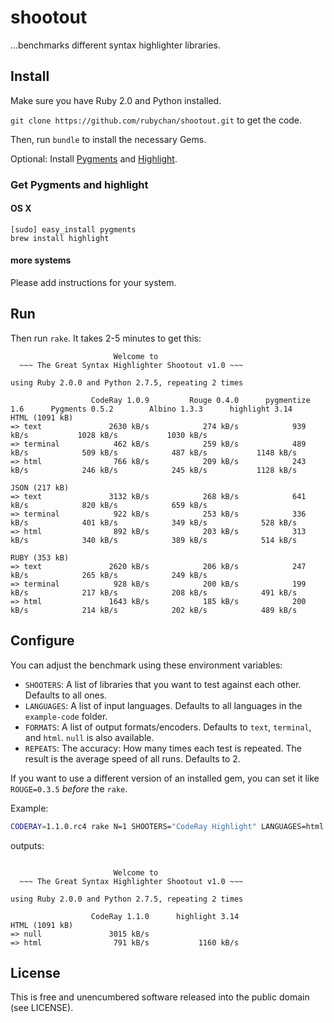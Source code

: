 # shootout

…benchmarks different syntax highlighter libraries.

## Install

Make sure you have Ruby 2.0 and Python installed.

`git clone https://github.com/rubychan/shootout.git` to get the code.

Then, run `bundle` to install the necessary Gems.

Optional: Install [Pygments](http://pygments.org/) and [Highlight](http://www.andre-simon.de/doku/highlight/en/highlight.html).

### Get Pygments and highlight

#### OS X

```
[sudo] easy_install pygments
brew install highlight
```

#### more systems

Please add instructions for your system.

## Run

Then run `rake`. It takes 2-5 minutes to get this:

```
                       Welcome to
  ~~~ The Great Syntax Highlighter Shootout v1.0 ~~~

using Ruby 2.0.0 and Python 2.7.5, repeating 2 times

                  CodeRay 1.0.9         Rouge 0.4.0      pygmentize 1.6      Pygments 0.5.2        Albino 1.3.3      highlight 3.14
HTML (1091 kB)
=> text               2630 kB/s            274 kB/s            939 kB/s           1028 kB/s           1030 kB/s                    
=> terminal            462 kB/s            259 kB/s            489 kB/s            509 kB/s            487 kB/s           1148 kB/s
=> html                766 kB/s            209 kB/s            243 kB/s            246 kB/s            245 kB/s           1128 kB/s

JSON (217 kB)
=> text               3132 kB/s            268 kB/s            641 kB/s            820 kB/s            659 kB/s                    
=> terminal            922 kB/s            253 kB/s            336 kB/s            401 kB/s            349 kB/s            528 kB/s
=> html                892 kB/s            203 kB/s            313 kB/s            340 kB/s            389 kB/s            514 kB/s

RUBY (353 kB)
=> text               2620 kB/s            206 kB/s            247 kB/s            265 kB/s            249 kB/s                    
=> terminal            928 kB/s            200 kB/s            199 kB/s            217 kB/s            208 kB/s            491 kB/s
=> html               1643 kB/s            185 kB/s            200 kB/s            214 kB/s            202 kB/s            489 kB/s
```

## Configure

You can adjust the benchmark using these environment variables:

- `SHOOTERS`: A list of libraries that you want to test against each other. Defaults to all ones.
- `LANGUAGES`: A list of input languages. Defaults to all languages in the `example-code` folder.
- `FORMATS`: A list of output formats/encoders. Defaults to `text`, `terminal`, and `html`. `null` is also available.
- `REPEATS`: The accuracy: How many times each test is repeated. The result is the average speed of all runs. Defaults to 2.

If you want to use a different version of an installed gem, you can set it like `ROUGE=0.3.5` _before_ the `rake`.

Example:

```bash
CODERAY=1.1.0.rc4 rake N=1 SHOOTERS="CodeRay Highlight" LANGUAGES=html FORMATS="null html"
```

outputs:

```

                       Welcome to
  ~~~ The Great Syntax Highlighter Shootout v1.0 ~~~

using Ruby 2.0.0 and Python 2.7.5, repeating 2 times

                  CodeRay 1.1.0      highlight 3.14
HTML (1091 kB)
=> null               3015 kB/s                    
=> html                791 kB/s           1160 kB/s
```
## License

This is free and unencumbered software released into the public domain (see LICENSE).
